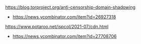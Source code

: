 https://blog.torproject.org/anti-censorship-domain-shadowing
* https://news.ycombinator.com/item?id=26927318

https://www.potaroo.net/ispcol/2021-07/cdn.html
* https://news.ycombinator.com/item?id=27708706
